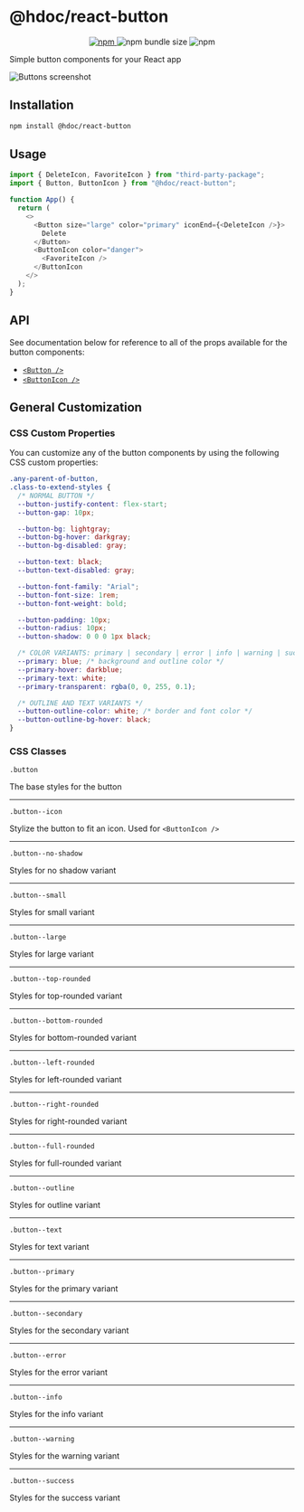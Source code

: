 # @hdoc/react-button

<p align="center">
  <a href="https://www.npmjs.com/package/@hdoc/react-button">
    <img alt="npm" src="https://img.shields.io/npm/v/%40hdoc%2Freact-button">
  </a>
  <img alt="npm bundle size" src="https://img.shields.io/bundlephobia/minzip/%40hdoc%2Freact-button">
  <img alt="npm" src="https://img.shields.io/npm/dm/%40hdoc%2Freact-button">
</p>

Simple button components for your React app

![Buttons screenshot](https://github.com/Hdoc1509/react-components/assets/72316111/01f187c2-ff80-41d0-b857-74f3c0bf9201)

## Installation

```bash
npm install @hdoc/react-button
```

## Usage

```js
import { DeleteIcon, FavoriteIcon } from "third-party-package";
import { Button, ButtonIcon } from "@hdoc/react-button";

function App() {
  return (
    <>
      <Button size="large" color="primary" iconEnd={<DeleteIcon />}>
        Delete
      </Button>
      <ButtonIcon color="danger">
        <FavoriteIcon />
      </ButtonIcon
    </>
  );
}
```

## API

See documentation below for reference to all of the props available for the
button components:

- [`<Button />`](docs/Button.md)
- [`<ButtonIcon />`](docs/ButtonIcon.md)

## General Customization

### CSS Custom Properties

You can customize any of the button components by using the following CSS
custom properties:

```css
.any-parent-of-button,
.class-to-extend-styles {
  /* NORMAL BUTTON */
  --button-justify-content: flex-start;
  --button-gap: 10px;

  --button-bg: lightgray;
  --button-bg-hover: darkgray;
  --button-bg-disabled: gray;

  --button-text: black;
  --button-text-disabled: gray;

  --button-font-family: "Arial";
  --button-font-size: 1rem;
  --button-font-weight: bold;

  --button-padding: 10px;
  --button-radius: 10px;
  --button-shadow: 0 0 0 1px black;

  /* COLOR VARIANTS: primary | secondary | error | info | warning | success */
  --primary: blue; /* background and outline color */
  --primary-hover: darkblue;
  --primary-text: white;
  --primary-transparent: rgba(0, 0, 255, 0.1);

  /* OUTLINE AND TEXT VARIANTS */
  --button-outline-color: white; /* border and font color */
  --button-outline-bg-hover: black;
}
```

### CSS Classes

`.button`

The base styles for the button

---

`.button--icon`

Stylize the button to fit an icon. Used for `<ButtonIcon />`

---

`.button--no-shadow`

Styles for no shadow variant

---

`.button--small`

Styles for small variant

---

`.button--large`

Styles for large variant

---

`.button--top-rounded`

Styles for top-rounded variant

---

`.button--bottom-rounded`

Styles for bottom-rounded variant

---

`.button--left-rounded`

Styles for left-rounded variant

---

`.button--right-rounded`

Styles for right-rounded variant

---

`.button--full-rounded`

Styles for full-rounded variant

---

`.button--outline`

Styles for outline variant

---

`.button--text`

Styles for text variant

---

`.button--primary`

Styles for the primary variant

---

`.button--secondary`

Styles for the secondary variant

---

`.button--error`

Styles for the error variant

---

`.button--info`

Styles for the info variant

---

`.button--warning`

Styles for the warning variant

---

`.button--success`

Styles for the success variant
